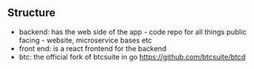 ## Structure

- backend: has the web side of the app - code repo for all things public facing - website, microservice bases etc
- front end: is a react frontend for the backend
- btc: the official fork of btcsuite in go https://github.com/btcsuite/btcd